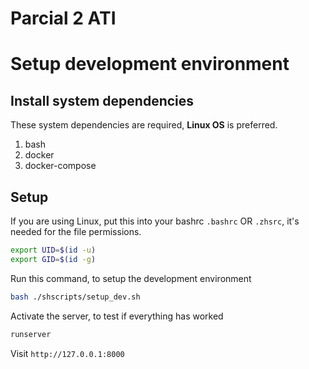 # Parcial 2 ATI

# Setup development environment

## Install system dependencies
These system dependencies are required, **Linux OS** is preferred.

1. bash
2. docker
3. docker-compose

## Setup

If you are using Linux, put this into your bashrc `.bashrc` OR `.zhsrc`, it's needed for the file permissions.

```bash
export UID=$(id -u)
export GID=$(id -g)
```

Run this command, to setup the development environment

```bash
bash ./shscripts/setup_dev.sh
```
Activate the server, to test if everything has worked

```bash
runserver
```

Visit `http://127.0.0.1:8000`
